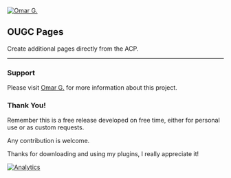 [![Omar G.](http://omarg.me/cache/images/logo.png "Omar G. MyBB Page")](http://omarg.me/page?mybb "Omar G. MyBB Page")

## OUGC Pages
Create additional pages directly from the ACP.

***

### Support
Please visit [Omar G.](https://omarg.me/thread?public/plugins/mybb-ougc-pages "Visit Omar.G") for more information about this project.

### Thank You!
Remember this is a free release developed on free time, either for personal use or as custom requests.

Any contribution is welcome.

Thanks for downloading and using my plugins, I really appreciate it!

[![Analytics](https://ga-beacon.appspot.com/UA-133144685-1/OUGC-Pages/?flat&useReferer)](https://github.com/igrigorik/ga-beacon)